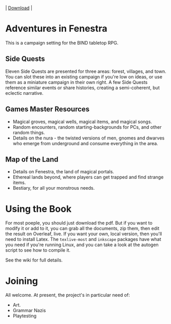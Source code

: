 | [Download](https://gitlab.com/bindrpg/aif/pipelines) |

# Adventures in Fenestra

This is a campaign setting for the BIND tabletop RPG.

## Side Quests

Eleven Side Quests are presented for three areas: forest, villages, and town.
You can slot these into an existing campaign if you're low on ideas, or use them as a miniature campaign in their own right.
A few Side Quests reference similar events or share histories, creating a semi-coherent, but eclectic narrative.

## Games Master Resources

- Magical groves, magical wells, magical items, and magical songs.
- Random encounters, random starting-backgrounds for PCs, and other random things.
- Details on the nura - the twisted versions of men, gnomes and dwarves who emerge from underground and consume everything in the area.

## Map of the Land

- Details on Fenestra, the land of magical portals.
- Ethereal lands beyond, where players can get trapped and find strange items.
- Bestiary, for all your monstrous needs.

# Using the Book

For most poeple, you should just download the pdf.
But if you want to modify it or add to it, you can grab all the documents, zip them, then edit the result on Overleaf, live.
If you want your own, local version, then you'll need to install Latex.
The `texlive-most` and `inkscape` packages have what you need if you're running Linux, and you can take a look at the autogen script to see how to compile it.

See the wiki for full details.

# Joining

All welcome.  At present, the project's in particular need of:

- Art.
- Grammar Nazis
- Playtesting

